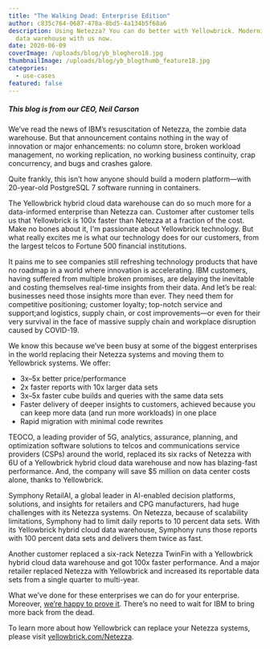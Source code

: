 ```yaml
---
title: "The Walking Dead: Enterprise Edition"
author: c835c764-0687-478a-8bd5-4a134b5f68a6
description: Using Netezza? You can do better with Yellowbrick. Modernize your
  data warehouse with us now.
date: 2020-06-09
coverImage: /uploads/blog/yb_bloghero18.jpg
thumbnailImage: /uploads/blog/yb_blogthumb_feature18.jpg
categories:
  - use-cases
featured: false
---
```

  
##### This blog is from our CEO, Neil Carson

We’ve read the news of IBM’s resuscitation of Netezza, the zombie data warehouse. But that announcement contains nothing in the way of innovation or major enhancements: no column store, broken workload management, no working replication, no working business continuity, crap concurrency, and bugs and crashes galore.    
 
Quite frankly, this isn’t how anyone should build a modern platform—with 20-year-old PostgreSQL 7 software running in containers.  
 
The Yellowbrick hybrid cloud data warehouse can do so much more for a data-informed enterprise than Netezza can. Customer after customer tells us that Yellowbrick is 100x faster than Netezza at a fraction of the cost. Make no bones about it, I'm passionate about Yellowbrick technology. But what really excites me is what our technology does for our customers, from the largest telcos to Fortune 500 financial institutions.  
 
It pains me to see companies still refreshing technology products that have no roadmap in a world where innovation is accelerating. IBM customers, having suffered from multiple broken promises, are delaying the inevitable and costing themselves real-time insights from their data. And let’s be real: businesses need those insights more than ever. They need them for competitive positioning; customer loyalty; top-notch service and support;and logistics, supply chain, or cost improvements—or even for their very survival in the face of massive supply chain and workplace disruption caused by  COVID-19.  
 
We know this because we’ve been busy at some of the biggest enterprises in the world replacing their Netezza systems and moving them to Yellowbrick systems. We offer:  
- 3x–5x better price/performance 
- 2x faster reports with 10x larger data sets 
- 3x–5x faster cube builds and queries with the same data sets 
- Faster delivery of deeper insights to customers, achieved because you can keep more data (and run more workloads) in one place 
- Rapid migration with minimal code rewrites 

TEOCO, a leading provider of 5G, analytics, assurance, planning, and optimization software solutions to telcos and communications service providers (CSPs) around the world, replaced its six racks of Netezza with 6U of a Yellowbrick hybrid cloud data warehouse and now has blazing-fast performance. And, the company will save $5 million on data center costs alone, thanks to Yellowbrick.  
 
Symphony RetailAI, a global leader in AI-enabled decision platforms, solutions, and insights for retailers and CPG manufacturers, had huge challenges with its Netezza systems. On Netezza, because of scalability limitations, Symphony had to limit daily reports to 10 percent data sets. With its Yellowbrick hybrid cloud data warehouse, Symphony runs those reports with 100 percent data sets and delivers them twice as fast.  
 
Another customer replaced a six-rack Netezza TwinFin with a Yellowbrick hybrid cloud data warehouse and got 100x faster performance. And a major retailer replaced Netezza with Yellowbrick and increased its reportable data sets from a single quarter to multi-year.  
 
What we’ve done for these enterprises we can do for your enterprise. Moreover, [we’re happy to prove it](/netezza/). There’s no need to wait for IBM to bring more back from the dead. 

To learn more about how Yellowbrick can replace your Netezza systems, please visit [yellowbrick.com/Netezza](/netezza/).